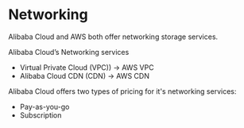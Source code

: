 # Networking

Alibaba Cloud and AWS both offer networking storage services.

Alibaba Cloud’s Networking services 
 - Virtual Private Cloud (VPC)) -> AWS VPC
 - Alibaba Cloud CDN (CDN) -> AWS CDN



Alibaba Cloud offers two types of pricing for it's networking services: 
- Pay-as-you-go
- Subscription